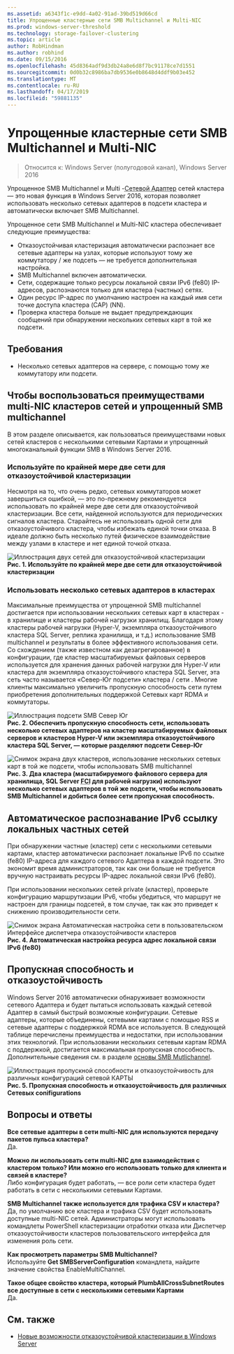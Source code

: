 ```yaml
---
ms.assetid: a6343f1c-e9dd-4a02-91ad-39bd519d66cd
title: Упрощенные кластерные сети SMB Multichannel и Multi-NIC
ms.prod: windows-server-threshold
ms.technology: storage-failover-clustering
ms.topic: article
author: RobHindman
ms.author: robhind
ms.date: 09/15/2016
ms.openlocfilehash: 45d8364adf9d3db24a8e6d8f7bc91178ce7d1551
ms.sourcegitcommit: 0d0b32c8986ba7db9536e0b8648d4ddf9b03e452
ms.translationtype: MT
ms.contentlocale: ru-RU
ms.lasthandoff: 04/17/2019
ms.locfileid: "59881135"
---
```

# <a name="simplified-smb-multichannel-and-multi-nic-cluster-networks"></a>Упрощенные кластерные сети SMB Multichannel и Multi-NIC

> Относится к: Windows Server (полугодовой канал), Windows Server 2016

Упрощенное SMB Multichannel и Multi -<abbr title="сетевой карты">Сетевой Адаптер</abbr> сетей кластера — это новая функция в Windows Server 2016, которая позволяет использовать несколько сетевых адаптеров в подсети кластера и автоматически включает SMB Multichannel.  

Упрощенное сети SMB Multichannel и Multi-NIC кластера обеспечивает следующие преимущества:  
- Отказоустойчивая кластеризация автоматически распознает все сетевые адаптеры на узлах, которые используют тому же коммутатору / же подсеть — не требуется дополнительная настройка.  
- SMB Multichannel включен автоматически.  
- Сети, содержащие только ресурсы локальной связи IPv6 (fe80) IP-адресов, распознаются только для кластера (частных) сетях.  
- Один ресурс IP-адрес по умолчанию настроен на каждый имя сети точке доступа кластера (CAP) (NN).  
- Проверка кластера больше не выдает предупреждающих сообщений при обнаружении нескольких сетевых карт в той же подсети.  

## <a name="requirements"></a>Требования  
-   Несколько сетевых адаптеров на сервере, с помощью тому же коммутатору или подсети.  

## <a name="how-to-take-advantage-of-multi-nic-clusters-networks-and-simplified-smb-multichannel"></a>Чтобы воспользоваться преимуществами multi-NIC кластеров сетей и упрощенный SMB multichannel  
В этом разделе описывается, как пользоваться преимуществами новых сетей кластеров с несколькими сетевыми Картами и упрощенный многоканальный функции SMB в Windows Server 2016.  

### <a name="use-at-least-two-networks-for-failover-clustering"></a>Используйте по крайней мере две сети для отказоустойчивой кластеризации   
Несмотря на то, что очень редко, сетевых коммутаторов может завершиться ошибкой, — это по-прежнему рекомендуется использовать по крайней мере две сети для отказоустойчивой кластеризации. Все сети, найденной используются для периодических сигналов кластера. Старайтесь не использовать одной сети для отказоустойчивого кластера, чтобы избежать единой точки отказа. В идеале должно быть несколько путей физическое взаимодействие между узлами в кластере и нет единой точкой отказа.  

![Иллюстрация двух сетей для отказоустойчивой кластеризации](media/Simplified-SMB-Multichannel-and-Multi-NIC-Cluster-Networks/Clustering_MulitNIC_Fig1.png)  
**Рис. 1. Используйте по крайней мере две сети для отказоустойчивой кластеризации**  

### <a name="use-multiple-nics-across-clusters"></a>Использовать несколько сетевых адаптеров в кластерах  

Максимальные преимущества от упрощенной SMB multichannel достигается при использовании нескольких сетевых карт в кластерах - в хранилище и кластеры рабочей нагрузки хранилищ. Благодаря этому кластеры рабочей нагрузки (Hyper-V, экземпляра отказоустойчивого кластера SQL Server, реплика хранилища, и т.д.) использование SMB multichannel и результаты в более эффективного использования сети. Со схождением (также известном как дезагрегированное) в конфигурации, где кластер масштабируемых файловых серверов используется для хранения данных рабочей нагрузки для Hyper-V или кластера для экземпляра отказоустойчивого кластера SQL Server, эта сеть часто называется «Север-Юг подсети» кластера / сети . Многие клиенты максимально увеличить пропускную способность сети путем приобретения дополнительных поддержкой Сетевых карт RDMA и коммутаторы.  

![Иллюстрация подсети SMB Север Юг](media/Simplified-SMB-Multichannel-and-Multi-NIC-Cluster-Networks/Clustering_MulitNIC_Fig2.png)  
**Рис. 2. Обеспечить пропускную способность сети, использовать несколько сетевых адаптеров на кластер масштабируемых файловых серверов и кластеров Hyper-V или экземпляра отказоустойчивого кластера SQL Server, — которые разделяют подсети Север-Юг**  

![Снимок экрана двух кластеров, использование нескольких сетевых карт в той же подсети, чтобы использовать SMB multichannel](media/Simplified-SMB-Multichannel-and-Multi-NIC-Cluster-Networks/Clustering_MulitNIC_Fig3.png)  
**Рис. 3. Два кластера (масштабируемого файлового сервера для хранилища, SQL Server <abbr title="экземпляр кластера отработки отказа">FCI</abbr> для рабочей нагрузки) используют несколько сетевых адаптеров в той же подсети, чтобы использовать SMB Multichannel и добиться более сети пропускная способность.** 

## <a name="automatic-recognition-of-ipv6-link-local-private-networks"></a>Автоматическое распознавание IPv6 ссылку локальных частных сетей  
При обнаружении частные (кластер) сети с несколькими сетевыми картами, кластер автоматически распознает локальные IPv6 по ссылке (fe80) IP-адреса для каждого сетевого Адаптера в каждой подсети. Это экономит время администраторов, так как они больше не требуется вручную настраивать ресурсы IP-адрес локальной связи IPv6 (fe80).  

При использовании нескольких сетей private (кластер), проверьте конфигурацию маршрутизации IPv6, чтобы убедиться, что маршрут не настроен для границы подсетей, в том случае, так как это приведет к снижению производительности сети.  

![Снимок экрана Автоматическая настройка сети в пользовательском Интерфейсе диспетчера отказоустойчивости кластеров](media/Simplified-SMB-Multichannel-and-Multi-NIC-Cluster-Networks/Clustering_MulitNIC_Fig4.png)  
**Рис. 4. Автоматическая настройка ресурса адрес локальной связи IPv6 (fe80)**  

## <a name="throughput-and-fault-tolerance"></a>Пропускная способность и отказоустойчивость  
Windows Server 2016 автоматически обнаруживает возможности сетевого Адаптера и будет пытаться использовать каждый сетевой Адаптер в самый быстрый возможные конфигурации. Сетевые адаптеры, которые объединены, сетевыми картами с помощью RSS и сетевые адаптеры с поддержкой RDMA все используется. В следующей таблице перечислены преимущества и недостатки, при использовании этих технологий. При использовании нескольких сетевым картам RDMA с поддержкой, достигается максимальная пропускная способность. Дополнительные сведения см. в разделе [основы SMB Mutlichannel](https://blogs.technet.microsoft.com/josebda/2012/06/28/the-basics-of-smb-multichannel-a-feature-of-windows-server-2012-and-smb-3-0/).

![Иллюстрация пропускной способности и отказоустойчивость для различных конфигураций сетевой КАРТЫ](media/Simplified-SMB-Multichannel-and-Multi-NIC-Cluster-Networks/Clustering_MulitNIC_Fig5.png)  
**Рис. 5. Пропускная способность и отказоустойчивость для различных Сетевых conifigurations**   

## <a name="frequently-asked-questions"></a>Вопросы и ответы  
**Все сетевые адаптеры в сети multi-NIC для используются передачу пакетов пульса кластера?**  
    Да.  

**Можно ли использовать сети multi-NIC для взаимодействия с кластером только? Или можно его использовать только для клиента и связей в кластере?**  
    Либо конфигурация будет работать, — все роли сети кластера будет работать в сети с несколькими сетевыми Картами.  

**SMB Multichannel также используется для трафика CSV и кластера?**  
    Да, по умолчанию все кластера и трафика CSV будет использовать доступные multi-NIC сетей. Администраторы могут использовать командлеты PowerShell кластеризации отработки отказа или Диспетчер отказоустойчивости кластеров пользовательского интерфейса для изменения роль сети.  

**Как просмотреть параметры SMB Multichannel?**  
    Используйте **Get SMBServerConfiguration** командлета, найдите значение свойства EnableMultiChannel.  

**Такое общее свойство кластера, который PlumbAllCrossSubnetRoutes все доступные в сети с несколькими сетевыми Картами**  
     Да.  

## <a name="see-also"></a>См. также  
- [Новые возможности отказоустойчивой кластеризации в Windows Server](whats-new-in-failover-clustering.md)  
